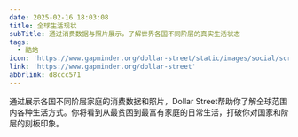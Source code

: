 ```yaml
---
date: 2025-02-16 18:03:08
title: 全球生活现状
subTitle: 通过消费数据与照片展示，了解世界各国不同阶层的真实生活状态
tags:
  - 酷站
icon: 'https://www.gapminder.org/dollar-street/static/images/social/screen-matrix.png'
link: 'https://www.gapminder.org/dollar-street'
abbrlink: d8ccc571
---
```


通过展示各国不同阶层家庭的消费数据和照片，Dollar Street帮助你了解全球范围内各种生活方式。你将看到从最贫困到最富有家庭的日常生活，打破你对国家和阶层的刻板印象。
